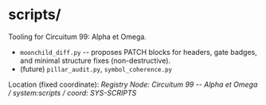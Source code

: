 # scripts/
Tooling for Circuitum 99: Alpha et Omega.

- `moonchild_diff.py` -- proposes PATCH blocks for headers, gate badges, and minimal structure fixes (non-destructive).
- (future) `pillar_audit.py`, `symbol_coherence.py`

Location (fixed coordinate):
_Registry Node: Circuitum 99 -- Alpha et Omega / system:scripts / coord: SYS-SCRIPTS_